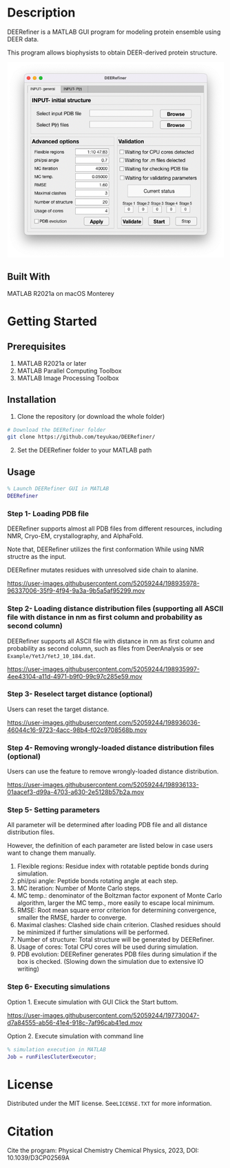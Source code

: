 # Description
DEERefiner is a MATLAB GUI program for modeling protein ensemble using DEER data. 

This program allows biophysists to obtain DEER-derived protein structure.

![Alt text](primaryPage.png?raw=true "Primary page")

## Built With
MATLAB R2021a on macOS Monterey

# Getting Started

## Prerequisites

1. MATLAB R2021a or later
2. MATLAB Parallel Computing Toolbox
3. MATLAB Image Processing Toolbox

## Installation
1. Clone the repository (or download the whole folder)
```Bash
# Download the DEERefiner folder
git clone https://github.com/teyukao/DEERefiner/
```
2. Set the DEERefiner folder to your MATLAB path

## Usage
```MATLAB
% Launch DEERefiner GUI in MATLAB
DEERefiner
```
### Step 1- Loading PDB file

DEERefiner supports almost all PDB files from different resources, including NMR, Cryo-EM, crystallography, and AlphaFold.

Note that, DEERefiner utilizes the first conformation While using NMR structre as the input.

DEERefiner mutates residues with unresolved side chain to alanine.

https://user-images.githubusercontent.com/52059244/198935978-96337006-35f9-4f94-9a3a-9b5a5af95299.mov

### Step 2- Loading distance distribution files (supporting all ASCII file with distance in nm as first column and probability as second column)

DEERefiner supports all ASCII file with distance in nm as first column and probability as second column, such as files from DeerAnalysis or see `Example/YetJ/YetJ_10_184.dat`.

https://user-images.githubusercontent.com/52059244/198935997-4ee43104-a11d-4971-b9f0-99c97c285e59.mov

### Step 3- Reselect target distance (optional)

Users can reset the target distance.

https://user-images.githubusercontent.com/52059244/198936036-46044c16-9723-4acc-98b4-f02c9708568b.mov

### Step 4- Removing wrongly-loaded distance distribution files (optional)

Users can use the feature to remove wrongly-loaded distance distribution.

https://user-images.githubusercontent.com/52059244/198936133-01aacef3-d99a-4703-a630-2e5128b57b2a.mov

### Step 5- Setting parameters

All parameter will be determined after loading PDB file and all distance distribution files. 

However, the definition of each parameter are listed below in case users want to change them manually.

1. Flexible regions: Residue index with rotatable peptide bonds during simulation.
2. phi/psi angle: Peptide bonds rotating angle at each step.
3. MC iteration: Number of Monte Carlo steps.
4. MC temp.: denominator of the Boltzman factor exponent of Monte Carlo algorithm, larger the MC temp., more easily to escape local minimum.
5. RMSE: Root mean square error criterion for determining convergence, smaller the RMSE, harder to converge.
6. Maximal clashes: Clashed side chain criterion. Clashed residues should be minimized if further simulations will be performed.
7. Number of structure: Total structure will be generated by DEERefiner.
8. Usage of cores: Total CPU cores will be used during simulation.
9. PDB evolution: DEERefiner generates PDB files during simulation if the box is checked. (Slowing down the simulation due to extensive IO writing)

### Step 6- Executing simulations
Option 1. Execute simulation with GUI
  Click the Start buttom.

https://user-images.githubusercontent.com/52059244/197730047-d7a84555-ab56-41e4-918c-7af96cab41ed.mov
  
Option 2. Execute simulation with command line
```MATLAB
% simulation execution in MATLAB
Job = runFilesCluterExecutor;
```

# License
Distributed under the MIT license. See`LICENSE.TXT` for more information.

# Citation
Cite the program: Physical Chemistry Chemical Physics, 2023, DOI: 10.1039/D3CP02569A
